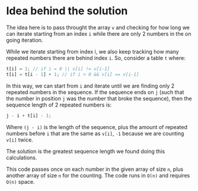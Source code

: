 # Idea behind the solution

The idea here is to pass throught the array `v` and checking for how long we can iterate starting from an index `i` while there are only 2 numbers in the on going iteration.

While we iterate starting from index i, we also keep tracking how many repeated numbers there are behind index `i`. So, consider a table `t` where:

```js
t[i] = 1; // if i = 0 || v[i] != v[i-1]
t[i] = t[i - 1] + 1; // if i > 0 && v[i] == v[i-1]
```

In this way, we can start from `i` and iterate until we are finding only 2 repeated numbers in the sequence. If the sequence ends on `j` (such that the number in position `j` was the number that broke the sequence), then the sequence length of 2 repeated numbers is:

```js
j - i + t[i] - 1;
```

Where `(j - i)` is the length of the sequence, plus the amount of repeated numbers before `i` that are the same as `v[i]`, `-1` because we are counting `v[i]` twice.

The solution is the greatest sequence length we found doing this calculations.

This code passes once on each number in the given array of size `n`, plus another array of size `n` for the counting. The code runs in `O(n)` and requires `O(n)` space.
